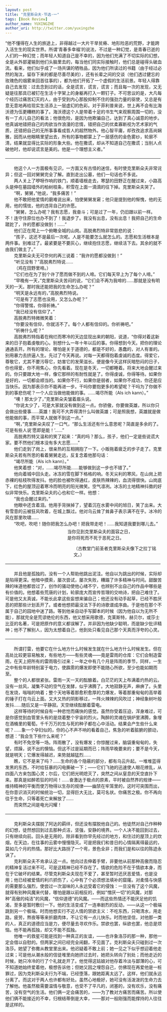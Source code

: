 ```yaml
---
layout: post
title: "克里斯朵夫·节选·一"
tags: [Book Review]
author_name: YUXINGZHE
author_uri: http://twitter.com/yuxingzhe
---
```


<span class="dropcap">“他</span>不懂得在人生的旅途上，非得越过一大片干旱贫瘠、地形险恶的荒野，才能跨入活生生的现实世界。所谓‘青春多幸福’的说法，不过是一种幻觉，是青春已逝的人们的一种幻觉；而年轻人知道自己是不幸的，因为他们充满了不切实际的幻想，全是从外部灌输到他们头脑里去的，每当他们同实际接触时，他们总是碰得头破血流。看来，他们似乎成了一场共谋的牺牲品，因为他们所读过的书籍（由于经过必然的淘汰，留存下来的都是尽善尽美的），还有长辈之间的交谈（他们透过健忘的玫瑰色的烟雾来回首往事的），都为他们开拓了一个虚假的生活前景。年轻人得靠自己去发现：过去念到过的话，全是谎言，谎言，谎言；而且每一次的发现，又无疑是往那具已被钉在生活十字架上的身躯再打入一颗钉子。不可思议的是，大凡每个经历过痛苦幻灭的人，由于受到内心那股抑制不住的强劲力量的驱使，又总是有意无意地再给现实生活添上一层虚幻的色彩。对于菲利普来说，世上再不会有比海沃德为伍更糟糕的事了。海沃德这个人是带着十足的书生气来观察周围一切的，没有一丁点儿自己的看法；他很危险，是因为他欺骗自己，达到了真心诚意的地步。他真诚地错把自己的肉欲当作浪漫的恋情，错把自己的优柔寡断视为艺术家的气质，还错把自己的无所事事看成哲人的超然物外。他心智平庸，却孜孜追求高尚娴雅，因而从他眼睛里望出去，所有的事物都蒙上了一层感伤的金色雾纱，轮廓不清，结果就显得比实际的形象大些。他在撒谎，却从不知道自己在撒谎；当别人点破他时，他却说谎言是美的。他是一个理想主义者。”

<hr style="width:500px;margin-top:20px;margin-bottom:20px;border-top-color:#000000;" />

<p style="margin-bottom:0;">&#8195;&#8195;他这个人一方面极有见识，一方面又有古怪的迷信，有时使克里斯朵夫非常诧异；但这一回对舅舅完全了解。直到走出公墓，他们一句话也不多说。</p>
<p style="margin-top:0;margin-bottom:0;">&#8195;&#8195;两人关上了咿呀作响的铁门，顺着墙根走去，寒瑟的田野正在醒过来，小路高头是伸在墓园墙外的柏树枝条，积雪在上面一滴滴的往下掉。克里斯朵夫哭了。</p>
<p style="margin-top:0;margin-bottom:0;">&#8195;&#8195;“啊，舅舅，”他说，“我多痛苦！”</p>
<p style="margin-top:0;margin-bottom:0;">&#8195;&#8195;他不敢把他爱情的磨难说出来，怕使舅舅发窘；他只是提到他的惭愧，他的无用，他的懦怯，他的违背自己的许愿。</p>
<p style="margin-top:0;margin-bottom:0;">&#8195;&#8195;“舅舅，怎么办呢？我有志愿，我奋斗；可是过了一年，仍旧跟以前一样。不！连守住原位也办不到了！我退步了。我没有出息，没有出息！我把自己的生命蹉跎了，许的愿都没做到！……”</p>
<p style="margin-top:0;margin-bottom:0;">&#8195;&#8195;他们正在爬上一个俯瞰全城的山岗。高脱弗烈特非常慈悲的说：</p>
<p style="margin-top:0;margin-bottom:0;">&#8195;&#8195;“孩子，这还不是最后一次呢。人是不能要怎么就怎么的。志愿和生活根本是两件事。别难过了。最紧要是不要灰心，继续抱住志愿，继续活下去。其余的就不由我们做主了。”</p>
<p style="margin-top:0;margin-bottom:0;">&#8195;&#8195;克里斯朵夫无可奈何的再三说着：“我许的愿都没做到！”</p>
<p style="margin-top:0;margin-bottom:0;">&#8195;&#8195;“听见没有？”高脱弗烈特说……</p>
<p style="margin-top:0;margin-bottom:0;">&#8195;&#8195;（鸡在田野里啼。）</p>
<p style="margin-top:0;margin-bottom:0;">&#8195;&#8195;“它们也在为了别个许了愿而做不到的人啼。它们每天早上为了每个人啼。”</p>
<p style="margin-top:0;margin-bottom:0;">&#8195;&#8195;“早晚有一天，”克里斯朵夫苦闷的说，“它们会不再为我啼的……那就是没有明天的一天。那时我还能把我的生命怎么办呢？”</p>
<p style="margin-top:0;margin-bottom:0;">&#8195;&#8195;“明天是永远有的，”高脱弗烈特说。</p>
<p style="margin-top:0;margin-bottom:0;">&#8195;&#8195;“可是有了志愿也没用，又怎么办呢？”</p>
<p style="margin-top:0;margin-bottom:0;">&#8195;&#8195;“你得警惕，你得祈祷。”</p>
<p style="margin-top:0;margin-bottom:0;">&#8195;&#8195;“我已经没有信仰了。”</p>
<p style="margin-top:0;margin-bottom:0;">&#8195;&#8195;高脱弗烈特微微笑着：</p>
<p style="margin-top:0;margin-bottom:0;">&#8195;&#8195;“你要没有信仰，你就活不了。每个人都有信仰的。你祈祷吧。”</p>
<p style="margin-top:0;margin-bottom:0;">&#8195;&#8195;“祈祷什么呢？”</p>
<p style="margin-top:0;margin-bottom:0;">&#8195;&#8195;高脱弗烈特指着在绚烂而寒冷的天边显现出来的朝阳，说道，“你得对着这新来的日子抱着虔敬的心。别想什么一年十年以后的事。你得想到今天。把你的理论通通丢开。所有的理论，哪怕是关于道德的，都是不好的，愚蠢的，对人有害的。别用暴力去挤逼人生。先过了今天再说。对每一天都得抱着虔诚的态度。得爱它，尊敬它，尤其不要污辱它，妨害它的发荣滋长。便是像今天这样灰暗愁闷的日子，你也得爱，你不用焦心，你先看着。现在是冬天，一切都睡着。将来大地会醒过来的。你只要跟大地一样，像它那样的有耐性就是了。你得虔诚，你得等待。如果你是好的，一切都会顺当的。如果你不行，如果你是弱者，如果你不成功，你还是应当快乐。因为那表示你不能再进一步。干吗你要抱更多的希望呢？干吗为了你做不到的事悲伤呢？一个人应当做他能做的事。……竭尽所能（Als ich kann）。”</p>
<p style="margin-top:0;margin-bottom:0;">&#8195;&#8195;“噢！那太少了，”克里斯朵夫皱着眉头说。</p>
<p style="margin-top:0;margin-bottom:0;">&#8195;&#8195;“你说太少了，可是大家就没有做到这一点。你骄傲，你要做英雄，所以你只会做出些傻事……英雄！我可不大弄得清什么叫做英雄；可是照我想，英雄就是做他能做的事，而平常人就做不到这一点。”</p>
<p style="margin-top:0;margin-bottom:0;">&#8195;&#8195;“啊，”克里斯朵夫叹了一口气，“那么生活还有什么意思呢？简直是多余的了。可是有些人说‘愿即是能！’……”</p>
<p style="margin-top:0;margin-bottom:0;">&#8195;&#8195;高脱弗烈特又温和的笑了起来：“真的吗？那么，孩子，他们一定是些说谎大家。要不然他们根本没有多大志愿……”</p>
<p style="margin-top:0;margin-bottom:0;">&#8195;&#8195;他们走到了岗上，很亲热的互相拥抱了一下。小贩拖着疲乏的步子走了。克里斯朵夫若有所思的看着舅舅走远，反复念着他那句话：</p>
<p style="margin-top:0;margin-bottom:0;">&#8195;&#8195;“竭尽所能（Als ich kann）。”</p>
<p style="margin-top:0;margin-bottom:0;">&#8195;&#8195;他笑着想：“对，……竭尽所能……能够做到这一步也不错了。”</p>
<p style="margin-top:0;margin-bottom:0;">&#8195;&#8195;他向着城中回头走。冰冻的雪在脚下格格的响。冬天尖利的寒风，在山岗上把赤裸的枯枝吹得发抖。他的脸也被吹得通红，皮肤热辣辣的，血流得很快。山岗底下，红色的屋顶迎着寒冷而明亮的阳光微笑。空气凛冽。冰冻的土地精神抖擞的好似非常快乐。克里斯朵夫的心也和它一样。他想：</p>
<p style="margin-top:0;margin-bottom:0;">&#8195;&#8195;“我也会醒过来的。”</p>
<p style="margin-top:0;margin-bottom:0;">&#8195;&#8195;他眼中还含着泪。他用手背抹掉了，望着沉在水雾中间的旭日，笑了出来。大有雪意的云被狂风吹着，在城上飘过。他对乌云耸了耸鼻子表示满不在乎。冰冷的风在那里吹啸……</p>
<p style="margin-top:0;margin-bottom:0;">&#8195;&#8195;“吹吧，吹吧！随你把我怎么办吧！把我带走吧！……我知道我要到哪儿去。”</p>
<p style="margin-left:200px;margin-top:5px;margin-bottom:0;">当你见到克里斯朵夫的面容之日，</p>
<p style="margin-left:200px;margin-top:0;margin-bottom:5px;">是你将死而不死于恶死之日。</p>
<p style="margin-left:220px;">（古教堂门前圣者克里斯朵夫像下之拉丁铭文。）</p>

<hr style="width:500px;margin-top:20px;margin-bottom:20px;border-top-color:#000000;" />

 &#8195;&#8195;并且他是孤独的。没有一个人帮助他跳出泥洼。他自以为跳出的时候，实际却是陷得更深。他暗中摸索，屡次尝试，屡次失败，糟蹋了许多精神与时间。甜酸苦辣的味道他都尝过了，创作的骚动使他心绪不宁，也辨别不出自己的作品中哪些是有价值的。他想着些荒唐的计划，轮廓庞大而宣传哲理的交响诗，把自己难住了。可是他又太真诚，不能长此拿这些妄想来骗自己；他还没有动手起草，已经不胜厌恶的把那些计划丢开了。或者他想把最没法下手的诗歌谱成序曲。于是他在那个不属于自己的园地中迷了路。等到他亲自动手写脚本的时候（因为他自以为无所不能），那就完全是荒谬绝伦的东西，他又想采用歌德，克莱斯特，赫贝尔，或莎士比亚的名著，可是把原作的意义都误解了。并非因为他缺少聪明，而是缺少批评精神；他不了解别人，因为太想着自己，他到处只看见自己那个天真而浮夸的心灵。

 <hr style="width:500px;margin-top:20px;margin-bottom:20px;border-top-color:#000000;" />

 <p style="margin-bottom:0;">&#8195;&#8195;所谓打雷，他要它在什么地方什么时候发生就在什么地方什么时候发生。但在高处比较更容易触发，有些地方——有些灵魂——竟是雷雨的仓库：它们会制造雷雨，在天上把所有的雷雨吸引过来；一年之中有几个月是阵雨的季节，同样，一生之中有些年龄特别富于电力，使霹雳的爆发即使不能随心所欲，至少也能如期而至。</p>
 <p style="margin-top:0;margin-bottom:0;">&#8195;&#8195;整个的人都很紧张。雷雨一天一天的酝酿着。白茫茫的天上布满着灼热的云。没有一丝风，凝集不动的空气在发酵，似乎沸腾了。大地寂静无声，麻痹了。头里在发烧，嗡嗡的响着；整个天地等着那愈积愈厚的力爆发，等着那重甸甸的高举着的锤子打在乌云上面。又大又热的阴影移过，一阵火辣辣的风吹过；神经象树叶般发抖……随后又是一平静寂。天空继续酝酿着雷电。</p>
 <p style="margin-top:0;margin-bottom:0;">&#8195;&#8195;这样等待的时候自有一种悲怆而痛快的感觉。虽然你受着压迫，浑身难过，可是你感觉到血管里头有的是烧着整个宇宙的烈火。陶醉的灵魂在锅炉里沸腾，象埋在酒桶里的葡萄。千千万万的生与死的种子都在心中活动。结果会产生些什么来呢？……象一个孕妇似的，你的心不声不响的看着自己，焦急的听着脏腑的颤动，想道：“我会生下些什么来呢？”</p>
 <p style="margin-top:0;margin-bottom:0;">&#8195;&#8195;有时不免空等一场。阵雨散了，没有爆发；你惊醒过来，脑袋重甸甸的，失望，烦躁，说不出的懊恼。但这不过是延期而已；阵雨早晚要来的；要不是今天，就是明天；它爆发得越迟，来势就越猛烈……</p>
 <p style="margin-top:0;margin-bottom:0;">&#8195;&#8195;瞧，它不是来了吗？……生命的各个隐蔽的部分，都有乌云升起。一堆堆蓝得发黑的东西，不时给狂暴的闪电撕破一下；——它们飞驰的迅速使人眼花缭乱，从四面八方来包围心灵；尔后，它们把光明熄灭了，突然之间从窒息的天空直扑下来。那真是如醉若狂的时间！……奋激达于极点的原素，平时被自然界的规律——维持精神的平衡而使万物得以生存的规律——幽禁在牢笼里的，这时可突围而出，在你意识消灭的时候统治一切，显得巨大无比，莫可名状。你痛苦之极。你不再向往于生命，只等着死亡来解放了……</p>
 <p style="margin-top:0;">&#8195;&#8195;而突然之间是电光闪耀！</p>

 <hr style="width:500px;margin-top:20px;margin-bottom:20px;border-top-color:#000000;" />

<p style="margin-bottom:0;">&#8195;&#8195;克利斯朵夫摆脱了阿达的羁绊，但还没有摆脱他自己的。他徒然对自己作种种的幻想，徒然想回到过去那种贞洁，坚强，安静的境界。一个人决不能回到过去，只有继续向前。回头是无用的，除非看到你早先经过的地方，和住过的屋顶上的炊烟，在天边，在往事的云雾中慢慢隐灭。可是把我们和昔日的心情隔离得最远的，莫如几个月的热情。那好比大路拐了一个弯，景色全非；而我们是和以往的陈迹永诀了。</p>
<p style="margin-top:0;margin-bottom:0;">&#8195;&#8195;克利斯朵夫不肯承认这一点。他向过去伸着手臂，非要他从前那种高傲而隐忍的精神复活过来不可。可是这精神已经不存在了。情欲的危险不在于情欲本身，而在于它破坏的结果。尽管克利斯朵夫现在不爱了，甚至暂时还厌恶爱情，也是没用；他已经被爱情的利爪抓伤了，心中有了个必须想法填补的窟窿。对柔情与快感的需要那么强烈，使尝过一次滋味的人永远受着它的侵蚀：一旦没有了这个风魔，就得有别种风魔来代替，哪怕是跟以前相反的，例如"憎厌一切"的风魔，对那种"高傲的纯洁"的风魔，“信仰道德"的风魔。——而这些热情还不能厌足他的饥渴，至多是暂时敷衍一下。他的生活变成了一连串剧烈的反动，——从这一个极端跳到另一个极端。时而他想实行不近人情的禁欲主义：不吃东西，只喝清水，用走路，疲劳，熬夜等等来折磨肉体，不让它有一点儿快乐。时而他坚信，对他那一类的人，真正的道德应当是力，便尽量去寻欢作乐。禁欲也罢，纵欲也罢，他总是烦恼。他不能再孤独，却又不能不孤独。</p>
<p style="margin-top:0;margin-bottom:0;">&#8195;&#8195;他唯一的救星可能是找到一种真正的友谊，——也许象洛莎的那一种，那他一定会借以自慰的。但两家之间已经完全闹翻，不见面了。克利斯朵夫只碰到过一次洛莎。她望了弥撒从教堂里出来。他迟疑着不敢上前；她一见之下似乎想迎着他走过来；可是他从潮水般的信徒堆里向她挤过去时，她把头转向了别处；而他走近的时候，她只冷冷的行了个礼就走开了。他觉得这姑娘对他存着冷淡与鄙薄的心，可不知道她始终爱着他，极想告诉他；但她又因之埋怨自己，仿佛现在再爱他是一桩罪过，因为克利斯朵夫行为不端，已经堕落，跟她距离太远了。这样，他们就永远分离了。而这对于两人也许都有好处。虽然心地极好，她可没有活泼泼的生命力去了解他。他虽然极需要温情与敬意，也受不了平凡的，闭塞的，没有欢乐，没有痛苦，没有空气的生活。他们俩一定会痛苦的，——为了教对方痛苦而痛苦。所以使他们俩不能接近的不幸，归根结蒂倒是大幸，——那对一般刚强而能撑持的人往往是这样的。</p>
